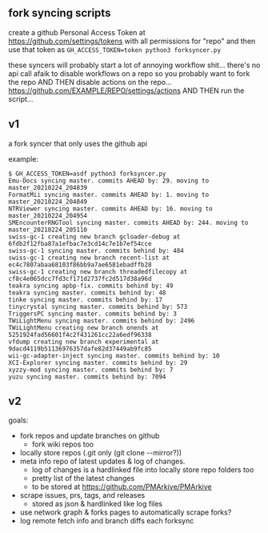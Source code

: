 ## fork syncing scripts
create a github Personal Access Token at https://github.com/settings/tokens with all permissions for "repo" and then use that token as `GH_ACCESS_TOKEN=token python3 forksyncer.py`

these syncers will probably start a lot of annoying workflow shit... there's no api call afaik to disable workflows on a repo so you probably want to fork the repo AND THEN disable actions on the repo... https://github.com/EXAMPLE/REPO/settings/actions AND THEN run the script...

## v1
a fork syncer that only uses the github api

example:
```
$ GH_ACCESS_TOKEN=asdf python3 forksyncer.py
Emu-Docs syncing master. commits AHEAD by: 29. moving to master_20210224_204839
FormatMii syncing master. commits AHEAD by: 1. moving to master_20210224_204849
NTRViewer syncing master. commits AHEAD by: 16. moving to master_20210224_204954
SMEncounterRNGTool syncing master. commits AHEAD by: 244. moving to master_20210224_205110
swiss-gc-1 creating new branch gcloader-debug at 6fdb2f12fba87a1efbac7e3cd14c7e1b7ef54cce
swiss-gc-1 syncing master. commits behind by: 484
swiss-gc-1 creating new branch recent-list at ec4c7807abaa68103f86bb9a7ae6581ebadffb28
swiss-gc-1 creating new branch threadedfilecopy at cf8c4e065dcc7fd3cf171d2737fc2d517d38a96d
teakra syncing apbp-fix. commits behind by: 49
teakra syncing master. commits behind by: 48
tinke syncing master. commits behind by: 17
tinycrystal syncing master. commits behind by: 573
TriggersPC syncing master. commits behind by: 3
TWiLightMenu syncing master. commits behind by: 2496
TWiLightMenu creating new branch onends at 5251924fad56601f4c2f431261cc22a6edf96338
vfdump creating new branch experimental at 9dacd4119b51136976357dafe82d37449ab9fc85
wii-gc-adapter-inject syncing master. commits behind by: 10
XCI-Explorer syncing master. commits behind by: 29
xyzzy-mod syncing master. commits behind by: 7
yuzu syncing master. commits behind by: 7094
```


## v2

goals:
- fork repos and update branches on github
	- fork wiki repos too
- locally store repos (.git only (git clone --mirror?))
- meta info repo of latest updates & log of changes.
	- log of changes is a hardlinked file into locally store repo folders too
	- pretty list of the latest changes
	- to be stored at https://github.com/PMArkive/PMArkive
- scrape issues, prs, tags, and releases
	- stored as json & hardlinked like log files
- use network graph & forks pages to automatically scrape forks?
- log remote fetch info and branch diffs each forksync
